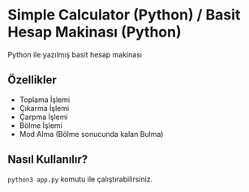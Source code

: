 # Simple Calculator (Python) / Basit Hesap Makinası (Python)
Python ile yazılmış basit hesap makinası

## Özellikler
* Toplama İşlemi
* Çıkarma İşlemi
* Çarpma İşlemi
* Bölme İşlemi
* Mod Alma (Bölme sonucunda kalan Bulma)

## Nasıl Kullanılır?

`python3 app.py` komutu ile çalıştırabilirsiniz.

